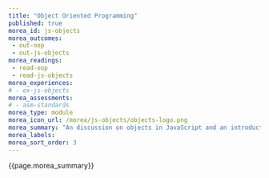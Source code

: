 ```yaml
---
title: "Object Oriented Programming"
published: true
morea_id: js-objects
morea_outcomes:
 - out-oop
 - out-js-objects
morea_readings:
 - read-oop
 - read-js-objects
morea_experiences:
# - ex-js-objects
morea_assessments:
# - asm-standards
morea_type: module
morea_icon_url: /morea/js-objects/objects-logo.png
morea_summary: "An discussion on objects in JavaScript and an introduction to object-oriented programming."
morea_labels:
morea_sort_order: 3
---
```


{{page.morea_summary}}
